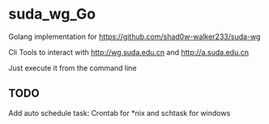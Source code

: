 # suda_wg_Go
Golang implementation for https://github.com/shad0w-walker233/suda-wg 

Cli Tools to interact with http://wg.suda.edu.cn and http://a.suda.edu.cn

Just execute it from the command line

## TODO
Add auto schedule task: Crontab for *nix and schtask for windows

